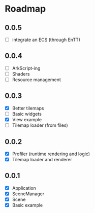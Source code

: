# Roadmap

## 0.0.5
- [ ] integrate an ECS (through EnTT)

## 0.0.4
- [ ] ArkScript-ing
- [ ] Shaders
- [ ] Resource management

## 0.0.3
- [x] Better tilemaps
- [ ] Basic widgets
- [x] View example
- [ ] Tilemap loader (from files)

## 0.0.2
- [x] Profiler (runtime rendering and logic)
- [x] Tilemap loader and renderer

## 0.0.1
- [x] Application
- [x] SceneManager
- [x] Scene
- [x] Basic example